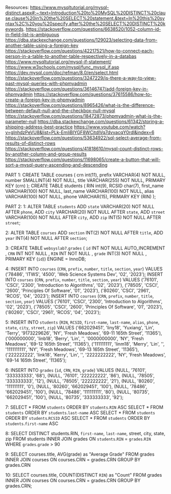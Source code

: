 Resources:
https://www.mysqltutorial.org/mysql-distinct.aspx#:~:text=Introduction%20to%20MySQL%20DISTINCT%20clause,clause%20in%20the%20SELECT%20statement.&text=In%20this%20syntax%2C%20you%20specify,after%20the%20SELECT%20DISTINCT%20keywords.
https://stackoverflow.com/questions/6638520/1052-column-id-in-field-list-is-ambiguous
https://dba.stackexchange.com/questions/129023/selecting-data-from-another-table-using-a-foreign-key
https://stackoverflow.com/questions/42217521/how-to-connect-each-person-in-a-table-to-another-table-respectively-in-a-databas
https://www.mysqltutorial.org/mysql-if-statement/
https://www.w3schools.com/mysql/func_mysql_if.asp
https://dev.mysql.com/doc/refman/8.0/en/select.html
https://stackoverflow.com/questions/3247229/is-there-a-way-to-view-past-mysql-queries-with-phpmyadmin
https://stackoverflow.com/questions/36146747/add-foreign-key-in-phpmyadmin
https://stackoverflow.com/questions/37615586/how-to-create-a-foreign-key-in-phpmyadmin
https://stackoverflow.com/questions/8965426/what-is-the-difference-between-default-null-and-the-checkbox-null-mysql
https://stackoverflow.com/questions/18472873/phpmyadmin-what-is-the-parameter-null
https://dba.stackexchange.com/questions/61342/storing-a-shipping-address-best-practice
https://www.youtube.com/watch?v=gInhdzPeVU8&list=PLk-EmIiBIYGF8WCitdIVq7dvvacqY0rdl&index=6
https://stackoverflow.com/questions/53634922/sql-select-average-from-results-of-distinct-rows
https://stackoverflow.com/questions/41818610/mysql-count-distinct-rows-by-another-column-and-group-results
https://stackoverflow.com/questions/11698065/create-a-button-that-will-sort-a-mysql-query-ascending-and-descending

PART 1:
CREATE TABLE courses ( crn int(11), prefix VARCHAR(4) NOT NULL, number SMALLINT(4) NOT NULL, title VARCHAR(255) NOT NULL, PRIMARY KEY (crn) );
CREATE TABLE students ( RIN int(9), RCSID char(7), first_name VARCHAR(100) NOT NULL, last_name VARCHAR(100) NOT NULL, alias VARCHAR(100) NOT NULL, phone VARCHAR(15), PRIMARY KEY (RIN) );

PART 2:
1:
ALTER TABLE `students` ADD `state` VARCHAR(20) NOT NULL AFTER `phone`, ADD `city` VARCHAR(20) NOT NULL AFTER `state`, ADD `street` VARCHAR(100) NOT NULL AFTER `city`, ADD `zip` INT(5) NOT NULL AFTER `street`;

2:
ALTER TABLE `courses` ADD `section` INT(2) NOT NULL AFTER `title`, ADD `year` INT(4) NOT NULL AFTER `section`;

3:
CREATE TABLE `websyslab7`.`grades` ( `id` INT NOT NULL AUTO_INCREMENT ,  `CRN` INT NOT NULL ,  `RIN` INT NOT NULL ,  `grade` INT(3) NOT NULL ,    PRIMARY KEY  (`id`)) ENGINE = InnoDB;

4:
INSERT INTO `courses` (`CRN`, `prefix`, `number`, `title`, `section`, `year`) VALUES ('78486', 'ITWS', '4500', 'Web Science Systems Dev', '02', '2023');
INSERT INTO `courses` (`CRN`, `prefix`, `number`, `title`, `section`, `year`) VALUES ('76101', 'CSCI', '2300', 'Introduction to Algorithms', '02', '2023'), ('78505', 'CSCI', '2600', 'Principles Of Software', '01', '2023'), ('80260', 'CSCI', '2961', 'RCOS', '04', '2023');
INSERT INTO `courses` (`CRN`, `prefix`, `number`, `title`, `section`, `year`) VALUES ('76101', 'CSCI', '2300', 'Introduction to Algorithms', '02', '2023'), ('78505', 'CSCI', '2600', 'Principles Of Software', '01', '2023'), ('80260', 'CSCI', '2961', 'RCOS', '04', '2023');

5:
INSERT INTO `students` (`RIN`, `RCSID`, `first-name`, `last-name`, `alias`, `phone`, `state`, `city`, `street`, `zip`) VALUES ('662029451', 'liny18', 'Yuxiang', 'Lin', 'Terry', '9173229626', 'NY', 'Fresh Meadows', '69-11 165th Street', '11365'), ('000000000', 'linb18', 'Berry', 'Lin', '', '0000000000', 'NY', 'Fresh Meadows', '69-12 165th Street', '11365'), ('111111111', 'linm18', 'Merry', 'Lin', '', '1111111111', 'NY', 'Fresh Meadows', '69-13 165th Street', '11365'), ('222222222', 'link18', 'Kerry', 'Lin', '', '2222222222', 'NY', 'Fresh Meadows', '69-14 165th Street', '11365');

6:
INSERT INTO `grades` (`id`, `CRN`, `RIN`, `grade`) VALUES (NULL, '76101', '333333333', '68'), (NULL, '76101', '222222222', '86'), (NULL, '78505', '333333333', '12'), (NULL, '78505', '222222222', '21'), (NULL, '80260', '111111111', '0'), (NULL, '80260', '662029451', '100'), (NULL, '78486', '662029451', '100'), (NULL, '78486', '111111111', '80'), (NULL, '80735', '662029451', '100'), (NULL, '80735', '333333333', '92');

7:
SELECT * FROM `students` ORDER BY `students`.`RIN`  ASC
SELECT * FROM `students` ORDER BY `students`.`last-name` ASC
SELECT * FROM `students` ORDER BY `students`.`RCSID` ASC
SELECT * FROM `students` ORDER BY `students`.`first-name` ASC

8:
SELECT DISTINCT students.RIN, `first-name`, `last-name`, street, city, state, zip
FROM students
INNER JOIN grades
ON `students`.`RIN` = `grades`.`RIN`
WHERE `grades`.`grade` > 90

9:
SELECT courses.title, AVG(grade) as "Average Grade"
FROM grades
INNER JOIN courses
ON courses.CRN = grades.CRN
GROUP BY grades.CRN

10:
SELECT courses.title, COUNT(DISTINCT `RIN`) as "Count"
FROM grades
INNER JOIN courses
ON courses.CRN = grades.CRN
GROUP BY grades.CRN;
